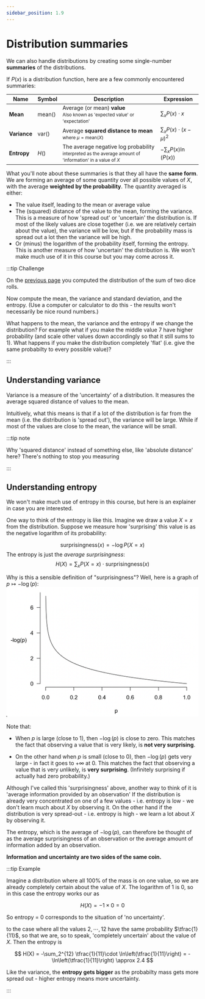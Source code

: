 ```yaml
---
sidebar_position: 1.9
---
```


# Distribution summaries

We can also handle distributions by creating some single-number **summaries** of the distributions.

If $P(x)$ is a distribution function, here are a few commonly encountered summaries:

| Name | Symbol | Description | Expression |
| ---- | ------ | ---------- | ----------- |
| **Mean** | $\text{mean}()$ | Average (or mean) **value**<br /><small>Also known as 'expected value' or 'expectation'</small> | $\sum_x P(x)\cdot x$ |
| **Variance** | $\text{var}()$ | Average **squared distance to mean**<br /><small>where $\mu = \text{mean}(X)$</small> | $\sum_x P(x)\cdot (x-\mu)^2$ |
| **Entropy** | $H()$ | The average negative log probability<br /><small>interpreted as the average amount of 'information' in a value of $X$</small> | $-\sum_x P(x) \ln\left(P(x)\right)$  |

What you'll note about these summaries is that they all have the **same form**.  We are forming an average of some quantity over all possible values of $X$, with the average **weighted by the probability**.  The quantity averaged is either:

* The value itself, leading to the mean or average value
* The (squared) distance of the value to the mean, forming the variance.  This is a measure of how 'spread out' or 'uncertain' the distribution is.  If most of the likely values are close together (i.e. we are relatively certain about the value), the variance will be low, but if the probability mass is spread out a lot then the variance will be high.
* Or (minus) the logarithm of the probability itself, forming the entropy.  This is another measure of how 'uncertain' the distribution is.  We won't make much use of it in this course but you may come across it.

:::tip Challenge

On the [previous page](./distributions.md) you computed the distribution of the sum of two dice rolls.

Now compute the mean, the variance and standard deviation, and the entropy.  (Use a computer or calculator to do this - the results won't necessarily be nice round numbers.)

What happens to the mean, the variance and the entropy if we change the distribution?  For example what if you make the middle value $7$ have higher probability (and scale other values down accordingly so that it still sums to $1$).  What happens if you make the distribution completely 'flat' (i.e. give the same probabilty to every possible value)?

:::

## Understanding variance

Variance is a measure of the 'uncertainty' of a distribution.  It measures the average squared distance of values to the mean.

Intuitively, what this means is that if a lot of the distribution is far from the mean (i.e. the distribution is 'spread out'), the variance will be large.  While if most of the values are close to the mean, the variance will be small.

:::tip note

Why 'squared distance' instead of something else, like 'absolute distance' here?  There's nothing to stop you measuring 

:::

## Understanding entropy

We won't make much use of entropy in this course, but here is an explainer in case you are interested.

One way to think of the entropy is like this.  Imagine we draw a value $X=x$ from the distribution.  Suppose we measure
how 'surprising' this value is as the negative logarithm of its probability:

$$
\text{surprisingness}(x) = -\log P(X=x)
$$
The entropy is just the *average surprisingness*:
$$
H(X) = \sum_x P(X=x)\cdot\text{surprisingness}(x)
$$

Why is this a sensible definition of "surprisingness"?  Well, here is a graph of $p \mapsto -\log(p)$:
![img](images/minus_log_p.png)

Note that:
* When $p$ is large (close to $1$), then $-\log(p)$ is close to zero. This matches the fact that observing a value that is very likely, is **not very surprising**.

* On the other hand when $p$ is small (close to $0$), then $-\log(p)$ gets very large - in fact it goes to $+\infty$ at $0$. 
This matches the fact that observing a value that is very *un*likely, is **very surprising**.  (Infinitely surprising if actually had zero probability.)

Although I've called this 'surprisingness' above, another way to think of it is 'average information provided by an observation'  If the distribution is already very concentrated on one of a few values - i.e. entropy is low - we don't learn much about $X$ by observing it.  On the other hand if the distribution is very spread-out - i.e. entropy is high -  we learn a lot about $X$ by observing it.

The entropy, which is the average of $-\log(p)$, can therefore be thought of as the average surprisingness of an observation or the average amount of information added by an observation.

**Information and uncertainty are two sides of the same coin.**

:::tip Example

Imagine a distribution where all $100\%$ of the mass is on one value, so we are already completely certain about the value of $X$.  The logarithm of $1$ is $0$, so in this case the entropy works our as

$$
H(X)= -1 \times 0 = 0
$$

So entropy = 0 corresponds to the situation of 'no uncertainty'.

to the case where all the values $2,\cdots,12$ have the same probability $\tfrac{1}{11}$, so that we are, so to speak, 'completely uncertain' about the value of $X$.  Then the entropy is

$$
H(X) = -\sum_2^{12} \tfrac{1}{11}\cdot \ln\left(\tfrac{1}{11}\right) = -\ln\left(\tfrac{1}{11}\right) \approx 2.4
$$

Like the variance, the **entropy gets bigger** as the probabilty mass gets more spread out - higher entropy means more uncertainty.

:::